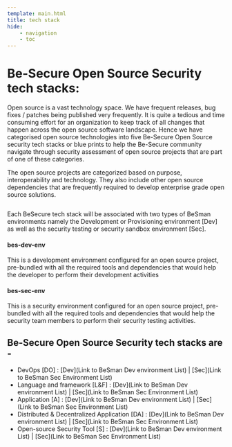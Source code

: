 ```yaml
---
template: main.html
title: tech stack
hide: 
    - navigation
    - toc
---
```



<h1> Be-Secure Open Source Security tech stacks: </h1>

<p> Open source is a vast technology space. We have frequent releases, bug fixes / patches being published very frequently. It is quite a tedious and time consuming effort for an organization to keep track of all changes that happen across the open source software landscape. Hence we have categorised open source technologies into five Be-Secure Open Source security tech stacks or blue prints to help the Be-Secure community navigate through security assessment of open source projects that are part of one of these categories. </p>

<p> The open source projects are categorized based on purpose, interoperability and technology. They also include other open source dependencies that are frequently required to develop enterprise grade open source solutions. </p>

<img : image of the tech stack to be included here />

<p> Each BeSecure tech stack will be associated with two types of BeSman environments namely the Development or Provisioning environment [Dev] as well as the security testing or security sandbox environment [Sec]. </p>

<h4> bes-<name>dev-env </h4>

<p> This is a development environment configured for an open source project, pre-bundled with all the required tools and dependencies that would help the developer to perform their development activities </p>

<h4> bes-<name>sec-env </h4>

<p> This is a security environment configured for an open source project, pre-bundled with all the required tools and dependencies that would help the security team members to perform their security testing activities. </p>

<h2> Be-Secure Open Source Security tech stacks are - </h2>

<ul>

<li> DevOps [DO] : [Dev](Link to BeSman Dev environment List) | [Sec](Link to BeSman Sec Environment List) </li>

<li> Language and framework [L&F] : [Dev](Link to BeSman Dev environment List) | [Sec](Link to BeSman Sec Environment List) </li>

<li> Application [A] : [Dev](Link to BeSman Dev environment List) | [Sec](Link to BeSman Sec Environment List) </li>

<li> Distributed & Decentralized Application [DA] : [Dev](Link to BeSman Dev environment List) | [Sec](Link to BeSman Sec Environment List) </li>

<li> Open-source Security Tool [S] : [Dev](Link to BeSman Dev environment List) | [Sec](Link to BeSman Sec Environment List) </li>

</ul>